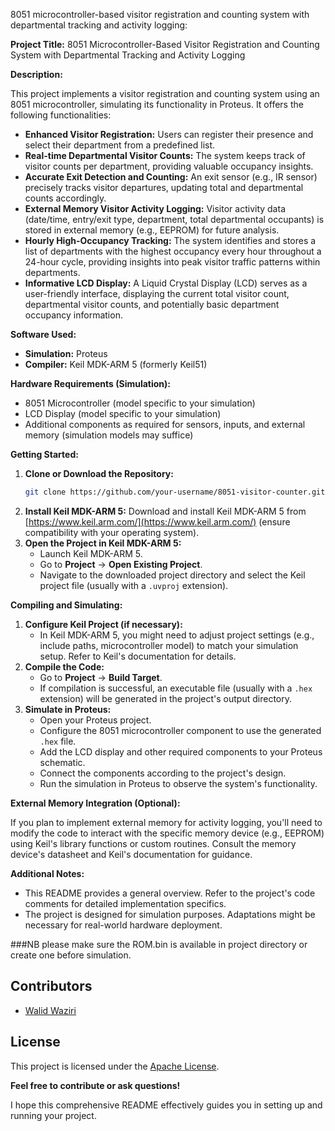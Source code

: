 8051 microcontroller-based visitor registration and counting system with departmental tracking and activity logging:

**Project Title:** 8051 Microcontroller-Based Visitor Registration and Counting System with Departmental Tracking and Activity Logging

**Description:**

This project implements a visitor registration and counting system using an 8051 microcontroller, simulating its functionality in Proteus. It offers the following functionalities:

* **Enhanced Visitor Registration:** Users can register their presence and select their department from a predefined list.
* **Real-time Departmental Visitor Counts:** The system keeps track of visitor counts per department, providing valuable occupancy insights.
* **Accurate Exit Detection and Counting:** An exit sensor (e.g., IR sensor) precisely tracks visitor departures, updating total and departmental counts accordingly.
* **External Memory Visitor Activity Logging:** Visitor activity data (date/time, entry/exit type, department, total departmental occupants) is stored in external memory (e.g., EEPROM) for future analysis.
* **Hourly High-Occupancy Tracking:** The system identifies and stores a list of departments with the highest occupancy every hour throughout a 24-hour cycle, providing insights into peak visitor traffic patterns within departments.
* **Informative LCD Display:** A Liquid Crystal Display (LCD) serves as a user-friendly interface, displaying the current total visitor count, departmental visitor counts, and potentially basic department occupancy information.

**Software Used:**

* **Simulation:** Proteus
* **Compiler:** Keil MDK-ARM 5 (formerly Keil51)

**Hardware Requirements (Simulation):**

* 8051 Microcontroller (model specific to your simulation)
* LCD Display (model specific to your simulation)
* Additional components as required for sensors, inputs, and external memory (simulation models may suffice)

**Getting Started:**

1. **Clone or Download the Repository:**
   ```bash
   git clone https://github.com/your-username/8051-visitor-counter.git
   ```
2. **Install Keil MDK-ARM 5:**
   Download and install Keil MDK-ARM 5 from [https://www.keil.arm.com/](https://www.keil.arm.com/) (ensure compatibility with your operating system).
3. **Open the Project in Keil MDK-ARM 5:**
   - Launch Keil MDK-ARM 5.
   - Go to **Project** -> **Open Existing Project**.
   - Navigate to the downloaded project directory and select the Keil project file (usually with a `.uvproj` extension).

**Compiling and Simulating:**

1. **Configure Keil Project (if necessary):**
   - In Keil MDK-ARM 5, you might need to adjust project settings (e.g., include paths, microcontroller model) to match your simulation setup. Refer to Keil's documentation for details.
2. **Compile the Code:**
   - Go to **Project** -> **Build Target**.
   - If compilation is successful, an executable file (usually with a `.hex` extension) will be generated in the project's output directory.
3. **Simulate in Proteus:**
   - Open your Proteus project.
   - Configure the 8051 microcontroller component to use the generated `.hex` file.
   - Add the LCD display and other required components to your Proteus schematic.
   - Connect the components according to the project's design.
   - Run the simulation in Proteus to observe the system's functionality.

**External Memory Integration (Optional):**

If you plan to implement external memory for activity logging, you'll need to modify the code to interact with the specific memory device (e.g., EEPROM) using Keil's library functions or custom routines. Consult the memory device's datasheet and Keil's documentation for guidance.

**Additional Notes:**

* This README provides a general overview. Refer to the project's code comments for detailed implementation specifics.
* The project is designed for simulation purposes. Adaptations might be necessary for real-world hardware deployment.

###NB
please make sure the ROM.bin is available in project directory or create one before simulation.
## Contributors

- [Walid Waziri](https://github.com/liderwally)
<!-- - [Contributor 1](https://github.com/contributor1)
- [Contributor 2](https://github.com/contributor2) -->

## License

This project is licensed under the [Apache License](LICENSE).

**Feel free to contribute or ask questions!**

I hope this comprehensive README effectively guides you in setting up and running your project.
